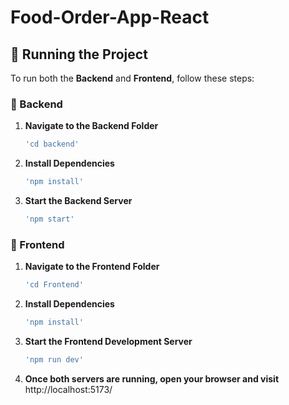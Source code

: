 # Food-Order-App-React

## 🚀 Running the Project

To run both the **Backend** and **Frontend**, follow these steps:

### 🔧 Backend
1. **Navigate to the Backend Folder**  
   ```bash
   'cd backend'
2. **Install Dependencies**
   ```bash
   'npm install'
3. **Start the Backend Server**
   ```bash
   'npm start'
### 🎨 Frontend
1. **Navigate to the Frontend Folder**
   ```bash
   'cd Frontend'
2. **Install Dependencies**
   ```bash
   'npm install'
3. **Start the Frontend Development Server**
   ```bash
   'npm run dev'
4. **Once both servers are running, open your browser and visit**
   http://localhost:5173/
   


